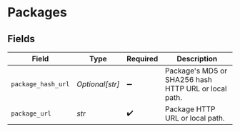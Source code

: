 # Packages


## Fields

| Field                                                | Type                                                 | Required                                             | Description                                          |
| ---------------------------------------------------- | ---------------------------------------------------- | ---------------------------------------------------- | ---------------------------------------------------- |
| `package_hash_url`                                   | *Optional[str]*                                      | :heavy_minus_sign:                                   | Package's MD5 or SHA256 hash HTTP URL or local path. |
| `package_url`                                        | *str*                                                | :heavy_check_mark:                                   | Package HTTP URL or local path.                      |